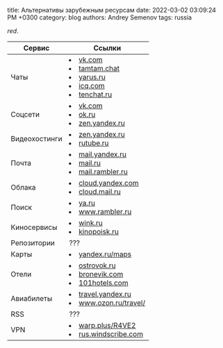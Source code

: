 title: Альтернативы зарубежным ресурсам
date: 2022-03-02 03:09:24 PM +0300
category: blog
authors: Andrey Semenov
tags: russia

<span style="background-color:">*red*</span>.

|Сервис|Ссылки|
|---|---|
|Чаты|<li><a href="https://vk.com" target="_blank">vk.com</a></li> <li><a href="https://tamtam.chat" target="_blank">tamtam.chat</a></li> <li><a href="https://yarus.ru" target="_blank">yarus.ru</a></li> <li><a href="https://icq.com" target="_blank">icq.com</a></li> <li><a href="https://tenchat.ru" target="_blank">tenchat.ru</a></li>|
|Соцсети|<li><a href="https://vk.com" target="_blank">vk.com</a></li><li><a href="https://ok.ru" target="_blank">ok.ru</a></li><li><a href="https://zen.yandex.ru" target="_blank">zen.yandex.ru</a></li>|
|Видеохостинги|<li><a href="https://zen.yandex.ru" target="_blank">zen.yandex.ru</a></li> <li><a href="https://rutube.ru" target="_blank">rutube.ru</a></li>|
|Почта|<li><a href="https://mail.yandex.ru" target="_blank">mail.yandex.ru</a></li> <li><a href="https://mail.ru" target="_blank">mail.ru</a></li> <li><a href="https://mail.rambler.ru" target="_blank">mail.rambler.ru</a></li>|
|Облака|<li><a href="https://cloud.yandex.com" target="_blank">cloud.yandex.com</a></li> <li><a href="https://cloud.mail.ru" target="_blank">cloud.mail.ru</a></li>|
|Поиск|<li><a href="https://ya.ru" target="_blank">ya.ru</a></li> <li><a href="https://www.rambler.ru" target="_blank">www.rambler.ru</a></li>|
|Киносервисы|<li><a href="https://wink.ru" target="_blank">wink.ru</a></li> <li><a href="https://kinopoisk.ru" target="_blank">kinopoisk.ru</a></li>|
|Репозитории|???|
|Карты|<li><a href="https://yandex.ru/maps" target="_blank">yandex.ru/maps</a></li>|
|Отели|<li><a href="https://ostrovok.ru" target="_blank">ostrovok.ru</a></li> <li><a href="https://bronevik.com" target="_blank">bronevik.com</a></li> <li><a href="https://101hotels.com" target="_blank">101hotels.com</a></li>|
|Авиабилеты|<li><a href="https://travel.yandex.ru" target="_blank">travel.yandex.ru</a></li> <li><a href="https://www.ozon.ru/travel/" target="_blank">www.ozon.ru/travel/</a></li>|
|RSS|???|
|VPN|<li><a href="https://warp.plus/R4VE2" target="_blank">warp.plus/R4VE2</a></li> <li><a href="https://rus.windscribe.com" target="_blank">rus.windscribe.com</a></li>|
